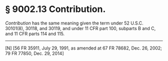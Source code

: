 # § 9002.13   Contribution.

*Contribution* has the same meaning given the term under 52 U.S.C. 30101(8), 30118, and 30119, and under 11 CFR part 100, subparts B and C, and 11 CFR parts 114 and 115.



---

[N] [56 FR 35911, July 29, 1991, as amended at 67 FR 78682, Dec. 26, 2002; 79 FR 77850, Dec. 29, 2014]




